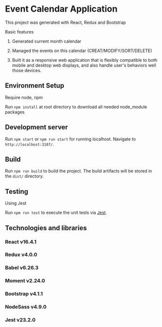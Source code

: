 
# Event Calendar Application

This project was generated with React, Redux and Bootstrap

Basic features

1. Generated current month calendar

2. Managed the events on this calendar (CREAT/MODIFY/SORT/DELETE)

3. Built it as a responsive web application that is flexibly compatible to both mobile and desktop web displays, and also handle user's behaviors well those devices.

## Environment Setup

Require node, npm

Run `npm install` at root directory to download all needed node_module packages

## Development server

Run `npm start` or `npm run start` for running localhost. Navigate to `http://localhost:3107/`.

## Build

Run `npm run build` to build the project. The build artifacts will be stored in the `dist/` directory.

## Testing

Using Jest

Run `npm run test` to execute the unit tests via [Jest](https://jestjs.io/).

## Technologies and libraries
### React v16.4.1
### Redux v4.0.0
### Babel v6.26.3
### Moment v2.24.0
### Bootstrap v4.1.1
### NodeSass v4.9.0
### Jest v23.2.0